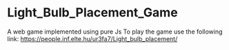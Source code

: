 # Light_Bulb_Placement_Game
A web game implemented using pure Js
To play the game use the following link: https://people.inf.elte.hu/ur3fa7/Light_bulb_placement/
